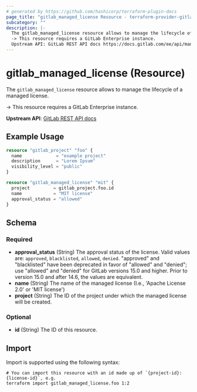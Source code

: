 ```yaml
---
# generated by https://github.com/hashicorp/terraform-plugin-docs
page_title: "gitlab_managed_license Resource - terraform-provider-gitlab"
subcategory: ""
description: |-
  The gitlab_managed_license resource allows to manage the lifecycle of a managed license.
  -> This resource requires a GitLab Enterprise instance.
  Upstream API: GitLab REST API docs https://docs.gitlab.com/ee/api/managed_licenses.html
---
```


# gitlab_managed_license (Resource)

The `gitlab_managed_license` resource allows to manage the lifecycle of a managed license.

-> This resource requires a GitLab Enterprise instance.

**Upstream API**: [GitLab REST API docs](https://docs.gitlab.com/ee/api/managed_licenses.html)

## Example Usage

```terraform
resource "gitlab_project" "foo" {
  name             = "example project"
  description      = "Lorem Ipsum"
  visibility_level = "public"
}

resource "gitlab_managed_license" "mit" {
  project         = gitlab_project.foo.id
  name            = "MIT license"
  approval_status = "allowed"
}
```

<!-- schema generated by tfplugindocs -->
## Schema

### Required

- **approval_status** (String) The approval status of the license. Valid values are: `approved`, `blacklisted`, `allowed`, `denied`. "approved" and "blacklisted" 
				have been deprecated in favor of "allowed" and "denied"; use "allowed" and "denied" for GitLab versions 15.0 and higher. 
				Prior to version 15.0 and after 14.6, the values are equivalent.
- **name** (String) The name of the managed license (I.e., 'Apache License 2.0' or 'MIT license')
- **project** (String) The ID of the project under which the managed license will be created.

### Optional

- **id** (String) The ID of this resource.

## Import

Import is supported using the following syntax:

```shell
# You can import this resource with an id made up of `{project-id}:{license-id}`, e.g.
terraform import gitlab_managed_license.foo 1:2
```
